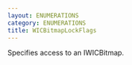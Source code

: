 ```yaml
---
layout: ENUMERATIONS
category: ENUMERATIONS
title: WICBitmapLockFlags
---
```


Specifies access to an IWICBitmap.
